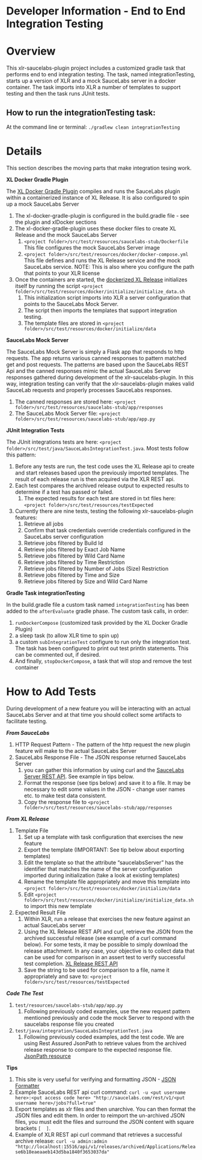 
# Developer Information - End to End Integration Testing #

# Overview #

This xlr-saucelabs-plugin project includes a customized gradle task that performs end to end integration testing. The task, named integrationTesting, starts up a version of XLR and a mock SauceLabs server in a docker container. The task imports into XLR a number of templates to support testing and then the task runs JUnit tests. 

## How to run the integrationTesting task: ##
At the command line or terminal: 
`./gradlew clean integrationTesting`

# Details #
This section describes the moving parts that make integration tesing work.


**XL Docker Gradle Plugin**

The [XL Docker Gradle Plugin](https://github.com/xebialabs-community/xl-docker-gradle-plugin) compiles and runs the SauceLabs plugin within a containerized instance of XL Release. It is also configured to spin up a mock SauceLabs Server
1. The xl-docker-gradle-plugin is configured in the build.gradle file - see the plugin and xlDocker sections
2. The xl-docker-gradle-plugin uses these docker files to create XL Release and the mock SauceLabs Server
    1. `<project folder>/src/test/resources/saucelabs-stub/Dockerfile` This file configures the mock SauceLabs Server image 
    2. `<project folder>/src/test/resources/docker/docker-compose.yml` This file defines and runs the XL Release service and the mock SauceLabs service. NOTE: This is also where you configure the path that points to your XLR license
3. Once the containers are started, the [dockerized XL Release](https://hub.docker.com/r/xebialabsunsupported/xld_dev_run) initializes itself by running the script `<project folder>/src/test/resources/docker/initialize/initialize_data.sh`
    1.  This initialization script imports into XLR a server configuration that points to the SauceLabs Mock Server. 
    2. The script then imports the templates that support integration testing. 
    3. The template files are stored in `<project folder>/src/test/resources/docker/initialize/data`

**SauceLabs Mock Server**

The SauceLabs Mock Server is simply a Flask app that responds to http requests. The app returns various canned responses to pattern matched get and post requests. The patterns are based upon the SauceLabs REST Api and the canned responses mimic the actual SauceLabs Server responses gathered during development of the xlr-saucelabs-plugin. In this way, integration testing can verify that the xlr-saucelabs-plugin makes valid SauceLab requests and properly processes SauceLabs responses. 
1. The canned responses are stored here: `<project folder>/src/test/resources/saucelabs-stub/app/responses`
2. The SauceLabs Mock Server file: `<project folder>/src/test/resources/saucelabs-stub/app/app.py`

**JUnit Integration Tests**

The JUnit integrations tests are here: `<project folder>/src/test/java/SauceLabsIntegrationTest.java`. Most tests follow this pattern:

1. Before any tests are run, the test code uses the XL Release api to create and start releases based upon the previously imported templates. The result of each release run is then acquired via the XLR REST api.
2. Each test compares the archived release output to expected results to determine if a test has passed or failed.
    1. The expected results for each test are stored in txt files here: `<project folder>/src/test/resources/testExpected`
3. Currently there are nine tests, testing the following xlr-saucelabs-plugin features:
    1. Retrieve all jobs
    2. Confirm that task credentials override credentials configured in the SauceLabs server configuration
    3. Retrieve jobs filtered by Build Id
    4. Retrieve jobs filtered by Exact Job Name
    5. Retrieve jobs filtered by Wild Card Name
    6. Retrieve jobs filtered by Time Restriction
    7. Retrieve jobs filtered by Number of Jobs (Size) Restriction
    8. Retrieve jobs filtered by Time and Size
    9. Retrieve jobs filtered by Size and Wild Card Name

**Gradle Task integrationTesting**

In the build.gradle file a custom task named `integrationTesting` has been added to the `afterEvaluate` gradle phase. The custom task calls, in order:
1. `runDockerCompose` (customized task provided by the XL Docker Gradle Plugin)
2. a sleep task (to allow XLR time to spin up)
3. a custom `subIntegrationTest` configure to run only the integration test. The task has been configured to print out test println statements. This can be commented out, if desired.  
4. And finally, `stopDockerCompose`, a task that will stop and remove the test container

# How to Add Tests #

During development of a new feature you will be interacting with an actual SauceLabs Server and at that time you should collect some artifacts to facilitate testing.

***From SauceLabs***
1. HTTP Request Pattern - The pattern of the http request the new plugin feature will make to the actual SauceLabs Server
2. SauceLabs Response File - The JSON response returned SauceLabs Server 
    1. you can gather this information by using curl and the 
   [SauceLabs Server REST API](https://wiki.saucelabs.com/display/DOCS/The+Sauce+Labs+REST+API).  See example in tips below.
   2. Format the response (see tips below) and save it to a file. It may be necessary to edit some values in the JSON - change user names etc. to make test data consistent. 
   3. Copy the response file to `<project folder>/src/test/resources/saucelabs-stub/app/responses`

***From XL Release***

1. Template File
    1. Set up a template with task configuration that exercises the new feature
    2. Export the template (IMPORTANT: See tip below about exporting templates)
    3. Edit the template so that the attribute “saucelabsServer” has the identifier that matches the name of the server configuration imported during initialization (take a look at existing templates)
    4. Rename the template file appropriately and move this template into `<project folder>/src/test/resources/docker/initialize/data`
    5. Edit `<project folder>/src/test/resources/docker/initialize/initialize_data.sh` to import this new template
2. Expected Result File
    1. Within XLR, run a release that exercises the new feature against an actual SauceLabs server
    2. Using the XL Release REST API and curl, retrieve the JSON from the archived successful release (see example of a curl command below). For some tests, it may be possible to simply download the release attachment. In any case, your objective is to collect data that can be used for comparison in an assert test to verify successful test completion. [XL Release REST API](https://docs.xebialabs.com/xl-release/8.2.x/rest-docs/)
    3. Save the string to be used for comparison to a file, name it appropriately and save to: `<project folder>/src/test/resources/testExpected`

***Code The Test***

1. `test/resources/saucelabs-stub/app/app.py`
    1. Following previously coded examples, use the new request pattern mentioned previously and code the mock Server to respond with the saucelabs response file you created
2. `test/java/integration/SauceLabsIntegrationTest.java`
    1. Following previously coded examples, add the test code. We are using Rest Assured JsonPath to retrieve values from the archived release response to compare to the expected response file. [JsonPath resource](https://www.testingexcellence.com/parse-json-response-rest-assured/)

**Tips**
1. This site is very useful for verifying and formatting JSON - [JSON Formatter](https://jsonformatter.org/)
2. Example SauceLabs REST api curl command: `curl -u <put username here>:<put access code here> "http://saucelabs.com/rest/v1/<put username here>/jobs?full=true"`
3. Export templates as xlr files and then unarchive. You can then format the JSON files and edit them.  In order to reimport the un-archived JSON files, you must edit the files and surround the JSON content with square brackets `[  ]`. 
4. Example of XLR REST api curl command that retrieves a successful archive release: `curl -u admin:admin "http://localhost:15516/api/v1/releases/archived/Applications/Release6b18eaeaaeb143d5ba1840f3653037da"`



